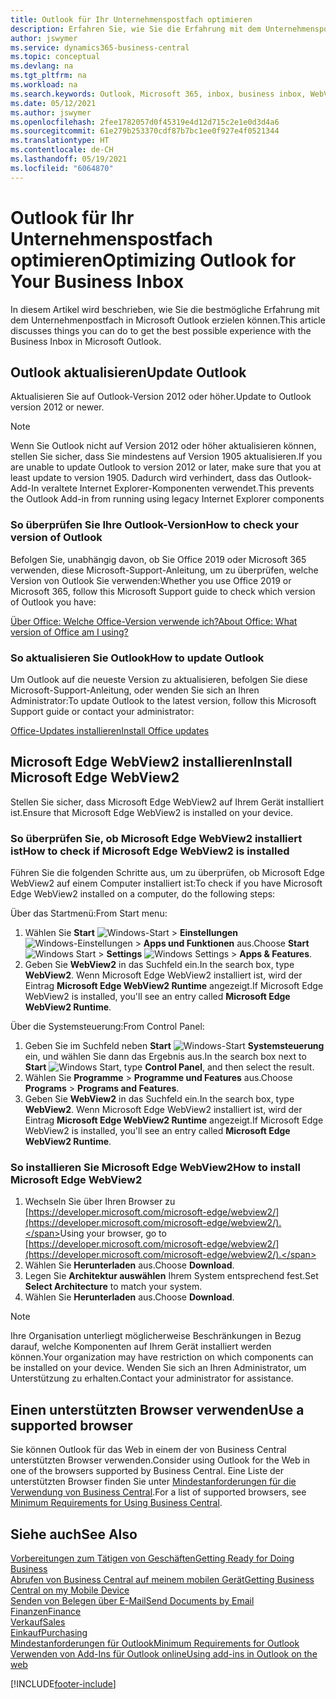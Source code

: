 ```yaml
---
title: Outlook für Ihr Unternehmenspostfach optimieren
description: Erfahren Sie, wie Sie die Erfahrung mit dem Unternehmenspostfach in Microsoft Outlook verbessern können.
author: jswymer
ms.service: dynamics365-business-central
ms.topic: conceptual
ms.devlang: na
ms.tgt_pltfrm: na
ms.workload: na
ms.search.keywords: Outlook, Microsoft 365, inbox, business inbox, WebView2, Edge, addin, add-in
ms.date: 05/12/2021
ms.author: jswymer
ms.openlocfilehash: 2fee1782057d0f45319e4d12d715c2e1e0d3d4a6
ms.sourcegitcommit: 61e279b253370cdf87b7bc1ee0f927e4f0521344
ms.translationtype: HT
ms.contentlocale: de-CH
ms.lasthandoff: 05/19/2021
ms.locfileid: "6064870"
---
```

# <a name="optimizing-outlook-for-your-business-inbox"></a><span data-ttu-id="08431-103">Outlook für Ihr Unternehmenspostfach optimieren</span><span class="sxs-lookup"><span data-stu-id="08431-103">Optimizing Outlook for Your Business Inbox</span></span> 

<span data-ttu-id="08431-104">In diesem Artikel wird beschrieben, wie Sie die bestmögliche Erfahrung mit dem Unternehmenpostfach in Microsoft Outlook erzielen können.</span><span class="sxs-lookup"><span data-stu-id="08431-104">This article discusses things you can do to get the best possible experience with the Business Inbox in Microsoft Outlook.</span></span> 

## <a name="update-outlook"></a><span data-ttu-id="08431-105">Outlook aktualisieren</span><span class="sxs-lookup"><span data-stu-id="08431-105">Update Outlook</span></span>

<span data-ttu-id="08431-106">Aktualisieren Sie auf Outlook-Version 2012 oder höher.</span><span class="sxs-lookup"><span data-stu-id="08431-106">Update to Outlook version 2012 or newer.</span></span>

> [!NOTE]
> <span data-ttu-id="08431-107">Wenn Sie Outlook nicht auf Version 2012 oder höher aktualisieren können, stellen Sie sicher, dass Sie mindestens auf Version 1905 aktualisieren.</span><span class="sxs-lookup"><span data-stu-id="08431-107">If you are unable to update Outlook to version 2012 or later, make sure that you at least update to version 1905.</span></span> <span data-ttu-id="08431-108">Dadurch wird verhindert, dass das Outlook-Add-In veraltete Internet Explorer-Komponenten verwendet.</span><span class="sxs-lookup"><span data-stu-id="08431-108">This prevents the Outlook Add-in from running using legacy Internet Explorer components</span></span>

### <a name="how-to-check-your-version-of-outlook"></a><span data-ttu-id="08431-109">So überprüfen Sie Ihre Outlook-Version</span><span class="sxs-lookup"><span data-stu-id="08431-109">How to check your version of Outlook</span></span>

<span data-ttu-id="08431-110">Befolgen Sie, unabhängig davon, ob Sie Office 2019 oder Microsoft 365 verwenden, diese Microsoft-Support-Anleitung, um zu überprüfen, welche Version von Outlook Sie verwenden:</span><span class="sxs-lookup"><span data-stu-id="08431-110">Whether you use Office 2019 or Microsoft 365, follow this Microsoft Support guide to check which version of Outlook you have:</span></span>  

[<span data-ttu-id="08431-111">Über Office: Welche Office-Version verwende ich?</span><span class="sxs-lookup"><span data-stu-id="08431-111">About Office: What version of Office am I using?</span></span>](https://support.microsoft.com/office/about-office-what-version-of-office-am-i-using-932788b8-a3ce-44bf-bb09-e334518b8b19)

### <a name="how-to-update-outlook"></a><span data-ttu-id="08431-112">So aktualisieren Sie Outlook</span><span class="sxs-lookup"><span data-stu-id="08431-112">How to update Outlook</span></span>

<span data-ttu-id="08431-113">Um Outlook auf die neueste Version zu aktualisieren, befolgen Sie diese Microsoft-Support-Anleitung, oder wenden Sie sich an Ihren Administrator:</span><span class="sxs-lookup"><span data-stu-id="08431-113">To update Outlook to the latest version, follow this Microsoft Support guide or contact your administrator:</span></span>

[<span data-ttu-id="08431-114">Office-Updates installieren</span><span class="sxs-lookup"><span data-stu-id="08431-114">Install Office updates</span></span>](https://support.microsoft.com/office/install-office-updates-2ab296f3-7f03-43a2-8e50-46de917611c5)

## <a name="install-microsoft-edge-webview2"></a><span data-ttu-id="08431-115">Microsoft Edge WebView2 installieren</span><span class="sxs-lookup"><span data-stu-id="08431-115">Install Microsoft Edge WebView2</span></span>

<span data-ttu-id="08431-116">Stellen Sie sicher, dass Microsoft Edge WebView2 auf Ihrem Gerät installiert ist.</span><span class="sxs-lookup"><span data-stu-id="08431-116">Ensure that Microsoft Edge WebView2 is installed on your device.</span></span>

### <a name="how-to-check-if-microsoft-edge-webview2-is-installed"></a><span data-ttu-id="08431-117">So überprüfen Sie, ob Microsoft Edge WebView2 installiert ist</span><span class="sxs-lookup"><span data-stu-id="08431-117">How to check if Microsoft Edge WebView2 is installed</span></span> 

<span data-ttu-id="08431-118">Führen Sie die folgenden Schritte aus, um zu überprüfen, ob Microsoft Edge WebView2 auf einem Computer installiert ist:</span><span class="sxs-lookup"><span data-stu-id="08431-118">To check if you have Microsoft Edge WebView2 installed on a computer, do the following steps:</span></span>

<span data-ttu-id="08431-119">Über das Startmenü:</span><span class="sxs-lookup"><span data-stu-id="08431-119">From Start menu:</span></span>

1. <span data-ttu-id="08431-120">Wählen Sie **Start** ![Windows-Start](media/windows-start-icon.png "Symbol für Windows-Start") > **Einstellungen** ![Windows-Einstellungen](media/windows-settings-icon.png "Symbol für Windows-Einstellungen") > **Apps und Funktionen** aus.</span><span class="sxs-lookup"><span data-stu-id="08431-120">Choose **Start** ![Windows Start](media/windows-start-icon.png "Windows Start icon") > **Settings** ![Windows Settings](media/windows-settings-icon.png "Windows Settings icon") > **Apps & Features**.</span></span>
2. <span data-ttu-id="08431-121">Geben Sie **WebView2** in das Suchfeld ein.</span><span class="sxs-lookup"><span data-stu-id="08431-121">In the search box, type **WebView2**.</span></span> <span data-ttu-id="08431-122">Wenn Microsoft Edge WebView2 installiert ist, wird der Eintrag **Microsoft Edge WebView2 Runtime** angezeigt.</span><span class="sxs-lookup"><span data-stu-id="08431-122">If Microsoft Edge WebView2 is installed, you'll see an entry called **Microsoft Edge WebView2 Runtime**.</span></span>

<span data-ttu-id="08431-123">Über die Systemsteuerung:</span><span class="sxs-lookup"><span data-stu-id="08431-123">From Control Panel:</span></span>

1. <span data-ttu-id="08431-124">Geben Sie im Suchfeld neben **Start** ![Windows-Start](media/windows-start-icon.png "Symbol für Windows-Start") **Systemsteuerung** ein, und wählen Sie dann das Ergebnis aus.</span><span class="sxs-lookup"><span data-stu-id="08431-124">In the search box next to **Start** ![Windows Start](media/windows-start-icon.png "Windows Start icon"), type **Control Panel**, and then select the result.</span></span>
2. <span data-ttu-id="08431-125">Wählen Sie **Programme** > **Programme und Features** aus.</span><span class="sxs-lookup"><span data-stu-id="08431-125">Choose **Programs** > **Programs and Features**.</span></span>
3. <span data-ttu-id="08431-126">Geben Sie **WebView2** in das Suchfeld ein.</span><span class="sxs-lookup"><span data-stu-id="08431-126">In the search box, type **WebView2**.</span></span> <span data-ttu-id="08431-127">Wenn Microsoft Edge WebView2 installiert ist, wird der Eintrag **Microsoft Edge WebView2 Runtime** angezeigt.</span><span class="sxs-lookup"><span data-stu-id="08431-127">If Microsoft Edge WebView2 is installed, you'll see an entry called **Microsoft Edge WebView2 Runtime**.</span></span>

### <a name="how-to-install-microsoft-edge-webview2"></a><span data-ttu-id="08431-128">So installieren Sie Microsoft Edge WebView2</span><span class="sxs-lookup"><span data-stu-id="08431-128">How to install Microsoft Edge WebView2</span></span> 

1. <span data-ttu-id="08431-129">Wechseln Sie über Ihren Browser zu [https://developer.microsoft.com/microsoft-edge/webview2/](https://developer.microsoft.com/microsoft-edge/webview2/).</span><span class="sxs-lookup"><span data-stu-id="08431-129">Using your browser, go to [https://developer.microsoft.com/microsoft-edge/webview2/](https://developer.microsoft.com/microsoft-edge/webview2/).</span></span>
2. <span data-ttu-id="08431-130">Wählen Sie **Herunterladen** aus.</span><span class="sxs-lookup"><span data-stu-id="08431-130">Choose **Download**.</span></span>
3. <span data-ttu-id="08431-131">Legen Sie **Architektur auswählen** Ihrem System entsprechend fest.</span><span class="sxs-lookup"><span data-stu-id="08431-131">Set **Select Architecture** to match your system.</span></span>
4. <span data-ttu-id="08431-132">Wählen Sie **Herunterladen** aus.</span><span class="sxs-lookup"><span data-stu-id="08431-132">Choose **Download**.</span></span>

> [!NOTE]
> <span data-ttu-id="08431-133">Ihre Organisation unterliegt möglicherweise Beschränkungen in Bezug darauf, welche Komponenten auf Ihrem Gerät installiert werden können.</span><span class="sxs-lookup"><span data-stu-id="08431-133">Your organization may have restriction on which components can be installed on your device.</span></span> <span data-ttu-id="08431-134">Wenden Sie sich an Ihren Administrator, um Unterstützung zu erhalten.</span><span class="sxs-lookup"><span data-stu-id="08431-134">Contact your administrator for assistance.</span></span>

## <a name="use-a-supported-browser"></a><span data-ttu-id="08431-135">Einen unterstützten Browser verwenden</span><span class="sxs-lookup"><span data-stu-id="08431-135">Use a supported browser</span></span>

<span data-ttu-id="08431-136">Sie können Outlook für das Web in einem der von Business Central unterstützten Browser verwenden.</span><span class="sxs-lookup"><span data-stu-id="08431-136">Consider using Outlook for the Web in one of the browsers supported by Business Central.</span></span> <span data-ttu-id="08431-137">Eine Liste der unterstützten Browser finden Sie unter [Mindestanforderungen für die Verwendung von Business Central](product-requirements.md#browsers).</span><span class="sxs-lookup"><span data-stu-id="08431-137">For a list of supported browsers, see [Minimum Requirements for Using Business Central](product-requirements.md#browsers).</span></span>

## <a name="see-also"></a><span data-ttu-id="08431-138">Siehe auch</span><span class="sxs-lookup"><span data-stu-id="08431-138">See Also</span></span>

[<span data-ttu-id="08431-139">Vorbereitungen zum Tätigen von Geschäften</span><span class="sxs-lookup"><span data-stu-id="08431-139">Getting Ready for Doing Business</span></span>](ui-get-ready-business.md)  
[<span data-ttu-id="08431-140">Abrufen von Business Central auf meinem mobilen Gerät</span><span class="sxs-lookup"><span data-stu-id="08431-140">Getting Business Central on my Mobile Device</span></span>](install-mobile-app.md)  
[<span data-ttu-id="08431-141">Senden von Belegen über E-Mail</span><span class="sxs-lookup"><span data-stu-id="08431-141">Send Documents by Email</span></span>](ui-how-send-documents-email.md)  
[<span data-ttu-id="08431-142">Finanzen</span><span class="sxs-lookup"><span data-stu-id="08431-142">Finance</span></span>](finance.md)  
[<span data-ttu-id="08431-143">Verkauf</span><span class="sxs-lookup"><span data-stu-id="08431-143">Sales</span></span>](sales-manage-sales.md)  
[<span data-ttu-id="08431-144">Einkauf</span><span class="sxs-lookup"><span data-stu-id="08431-144">Purchasing</span></span>](purchasing-manage-purchasing.md)  
[<span data-ttu-id="08431-145">Mindestanforderungen für Outlook</span><span class="sxs-lookup"><span data-stu-id="08431-145">Minimum Requirements for Outlook</span></span>](product-requirements.md#outlook)  
[<span data-ttu-id="08431-146">Verwenden von Add-Ins für Outlook online</span><span class="sxs-lookup"><span data-stu-id="08431-146">Using add-ins in Outlook on the web</span></span>](https://support.office.com/article/Using-Add-ins-in-Outlook-on-the-web-8f2ce816-5df4-44a5-958c-f7f9d6dabdce?appver=OWB150)  


[!INCLUDE[footer-include](includes/footer-banner.md)]